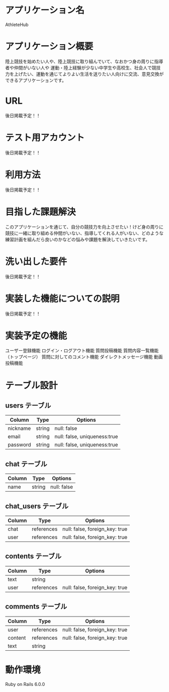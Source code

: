 # アプリケーション名

AthleteHub

# アプリケーション概要

陸上競技を始めたい人や、陸上競技に取り組んでいて、なおかつ身の周りに指導者や仲間がいない人や
運動・陸上経験が少ない中学生や高校生、社会人で競技力を上げたい、運動を通じてよりよい生活を送りたい人向けに交流、意見交換ができるアプリケーションです。

# URL 

後日掲載予定！！

# テスト用アカウント

後日掲載予定！！

# 利用方法

後日掲載予定！！

# 目指した課題解決

このアプリケーションを通じて、自分の競技力を向上させたい！けど身の周りに競技に一緒に取り組める仲間がいない、指導してくれる人がいない、どのような練習計画を組んだら良いのかなどの悩みや課題を解決していきたいです。

# 洗い出した要件

後日掲載予定！！

# 実装した機能についての説明

後日掲載予定！！

# 実装予定の機能

ユーザー登録機能
ログイン・ログアウト機能
質問投稿機能
質問内容一覧機能（トップページ）
質問に対してのコメント機能
ダイレクトメッセージ機能
動画投稿機能

# テーブル設計

## users テーブル

| Column            | Type   | Options                           |
| ----------------- | ------ | --------------------------------- |
| nickname          | string | null: false                       |
| email             | string | null: false, uniqueness:true      |
| password          | string | null: false, uniqueness:true      |

## chat テーブル

| Column | Type   | Options     |
| ------ | ------ | ----------- |
| name   | string | null: false |

## chat_users テーブル

| Column | Type       | Options                        |
| ------ | ---------- | ------------------------------ |
| chat   | references | null: false, foreign_key: true |
| user   | references | null: false, foreign_key: true |

## contents テーブル

| Column  | Type       | Options                        |
| ------- | ---------- | ------------------------------ |
| text    | string     |                                |
| user    | references | null: false, foreign_key: true |

## comments テーブル

| Column  | Type       | Options                        |
| ------- | ---------- | ------------------------------ |
| user    | references | null: false, foreign_key: true |
| content | references | null: false, foreign_key: true |
| text    | string     |                                |


# 動作環境

Ruby on Rails 6.0.0